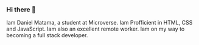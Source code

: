 ### Hi there 👋

Iam Daniel Matama, a student at Microverse. 
Iam Profficient in HTML, CSS and JavaScript.
Iam also an excellent remote worker. 
Iam on my way to becoming a full stack developer. 
